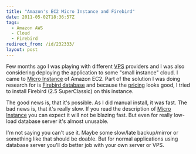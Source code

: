 ```yaml
---
title: "Amazon's EC2 Micro Instance and Firebird"
date: 2011-05-02T18:36:57Z
tags:
  - Amazon AWS
  - Cloud
  - Firebird
redirect_from: /id/232333/
layout: post
---
```

Few months ago I was playing with different [VPS][1] providers and I was also considering deploying the application to some "small instance" cloud. I came to [Micro Instance][2] of Amazon EC2. Part of the solution I was doing research for is [Firebird database][3] and because the [pricing][4] looks good, I tried to install Firebird (2.5 SuperClassic) on this instance.

The good news is, that it's possible. As I did manual install, it was fast. The bad news is, that it's really slow. If you read the description of [Micro Instance][5] you can expect it will not be blazing fast. But even for really low-load database server it's almost unusable.

I'm not saying you can't use it. Maybe some slow/late backup/mirror or something like that should be doable. But for normal applications using database server you'll do better job with your own server or VPS.

[1]: http://en.wikipedia.org/wiki/Virtual_private_server
[2]: http://aws.amazon.com/about-aws/whats-new/2010/09/09/announcing-micro-instances-for-amazon-ec2/
[3]: http://www.firebirdsql.org
[4]: http://aws.amazon.com/ec2/pricing/
[5]: http://aws.amazon.com/ec2/instance-types/